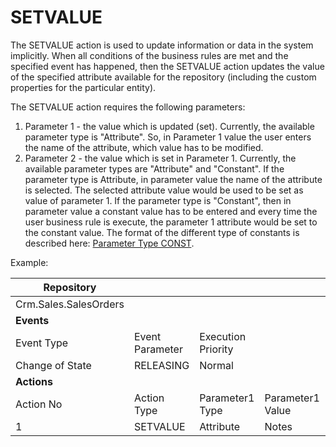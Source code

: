 # SETVALUE

The SETVALUE action is used to update information or data in the  system implicitly. When all conditions of the business rules are met and the specified event has happened, then the SETVALUE action updates the  value of the specified attribute available for the repository (including the custom properties for the particular entity).

The SETVALUE action requires the following parameters:

1. Parameter 1 - the value which is updated (set). Currently, the available  parameter type is "Attribute". So, in Parameter 1 value the user enters  the name of the attribute, which value has to be modified.
2. Parameter 2 - the value which is set in Parameter 1. Currently, the available  parameter types are "Attribute" and "Constant". If the parameter type is Attribute, in parameter value the name of the attribute is selected.  The selected attribute value would be used to be set as value of  parameter 1. If the parameter type is "Constant", then in parameter  value a constant value has to be entered and every time the user  business rule is execute, the parameter 1 attribute would be set to the  constant value. The format of the different type of constants is  described here: [Parameter Type CONST](https://olddocs.erp.net/tech/parameter-type-const-41062644.html).



Example:

| Repository            |                 |                    |                  |                 |                  |
| --------------------- | --------------- | ------------------ | ---------------- | --------------- | ---------------- |
| Crm.Sales.SalesOrders |                 |                    |                  |                 |                  |
| **Events**            |                 |                    |                  |                 |                  |
| Event Type            | Event Parameter | Execution Priority |                  |                 |                  |
| Change of State       | RELEASING       | Normal             |                  |                 |                  |
| **Actions**           |                 |                    |                  |                 |                  |
| Action No             | Action Type     | Parameter1 Type    | Parameter1 Value | Parameter2 Type | Parameter2 Value |
| 1                     | SETVALUE        | Attribute          | Notes            | Constant        | 'Approved'       |